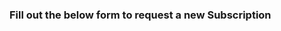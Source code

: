 ### Fill out the below form to request a new Subscription

<script src='https://crm.zoho.com/crm/WebFormServeServlet?rid=db4b4a26cce65120b083f483a81f1e7840b3f01c804a5cf0bbe927801b50e463gid29c6ab6364c18d7950c9b61e2b99879654d3bd5f66eb53a31e9cbdae29140543&script=$sYG'></script>

